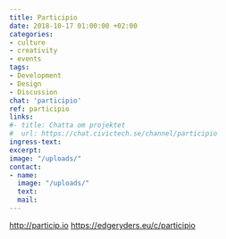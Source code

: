 ```yaml
---
title: Participio
date: 2018-10-17 01:00:00 +02:00
categories:
- culture
- creativity
- events
tags:
- Development
- Design
- Discussion
chat: 'participio'
ref: participio
links:
#- title: Chatta om projektet
#  url: https://chat.civictech.se/channel/participio
ingress-text:
excerpt:
image: "/uploads/"
contact:
- name:
  image: "/uploads/"
  text:
  mail:
---
```

http://particip.io
https://edgeryders.eu/c/participio
